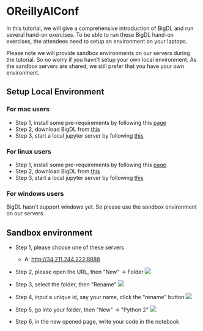 # OReillyAIConf

In this tutorial, we will give a comprehensive introduction of BigDL and run several hand-on exercises. To be able to run these BigDL hand-on exercises, the attendees need to setup an environment on your laptops.

Please note we will provide sandbox environments on our servers during the tutorial. So no worry if you havn't setup your own local environment. As the sandbox servers are shared, we still prefer that you have your own environment.

## Setup Local Environment

### For mac users
* Step 1, install some pre-requirements by following this [page](https://github.com/intel-analytics/BigDL-Tutorials/blob/master/SetupMac.md)
* Step 2, download BigDL from [this](https://repo1.maven.org/maven2/com/intel/analytics/bigdl/dist-spark-2.1.0-scala-2.11.8-mac/0.1.1/dist-spark-2.1.0-scala-2.11.8-mac-0.1.1-dist.zip)
* Step 3, start a local jupyter server by following [this](https://github.com/intel-analytics/BigDL-Tutorials#start-jupyter-server)

### For linux users
* Step 1, install some pre-requirements by following this [page](https://github.com/intel-analytics/BigDL-Tutorials/blob/master/SetupLinux.md)
* Step 2, download BigDL from [this](https://repo1.maven.org/maven2/com/intel/analytics/bigdl/dist-spark-2.1.0-scala-2.11.8-linux64/0.1.1/dist-spark-2.1.0-scala-2.11.8-linux64-0.1.1-dist.zip)
* Step 3, start a local jupyter server by following [this](https://github.com/intel-analytics/BigDL-Tutorials#start-jupyter-server)

### For windows users
BigDL hasn't support windows yet. So please use the sandbox environment on our servers

## Sandbox environment

* Step 1, please choose one of these servers
  * A: http://34.211.244.222:8888

* Step 2, please open the URL, then "New" -> Folder
![](https://github.com/yiheng/OReillyAIConf/raw/master/step2.PNG)

* Step 3, select the folder, then "Rename"
![](https://github.com/yiheng/OReillyAIConf/raw/master/step3.PNG)

* Step 4, input a unique id, say your name, click the "rename" button
![](https://github.com/yiheng/OReillyAIConf/raw/master/step4.PNG)

* Step 5, go into your folder, then "New" -> "Python 2"
![](https://github.com/yiheng/OReillyAIConf/raw/master/step5.PNG)

* Step 6, in the new opened page, write your code in the notebook


